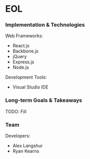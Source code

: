 # EOL

### Implementation & Technologies

Web Frameworks:
- React.js
- Backbone.js
- jQuery
- Express.js
- Node.js

Development Tools:
- Visual Studio IDE

### Long-term Goals & Takeaways

TODO: Fill

### Team

Developers:
- Alex Langshur
- Ryan Kearns
